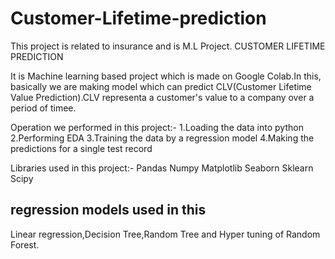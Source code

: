 # Customer-Lifetime-prediction
This project is related to insurance and is M.L Project.
CUSTOMER LIFETIME PREDICTION

It is Machine learning based project which is made on Google Colab.In this, basically we are making model which can predict CLV(Customer Lifetime Value Prediction).CLV representa a customer's value to a company over a period of timee.

Operation we performed in this project:-
1.Loading the data into python
2.Performing EDA 
3.Training the data by a regression model
4.Making the predictions for a single test record  

Libraries used in this project:-
Pandas
Numpy
Matplotlib
Seaborn 
Sklearn
Scipy

## regression models used in this
Linear regression,Decision Tree,Random Tree and Hyper tuning of Random Forest.
